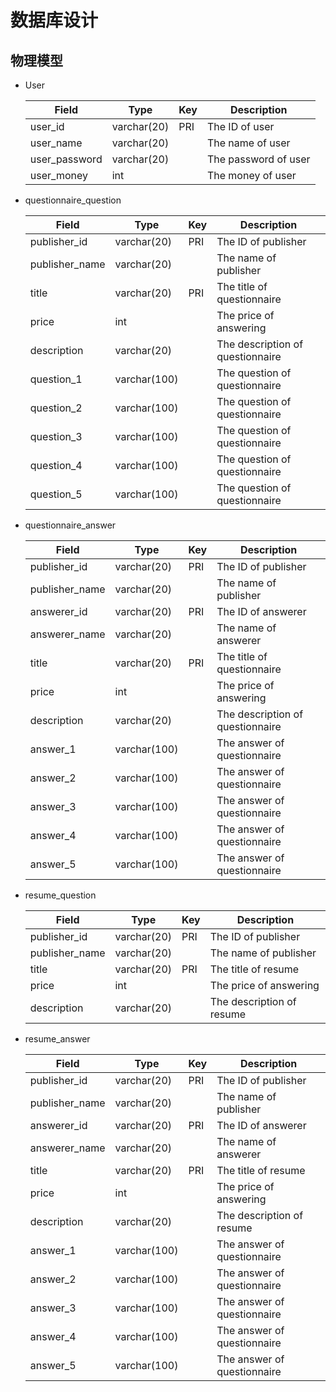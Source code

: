 # [](#TOC)数据库设计


## 物理模型
- User

  | Field         | Type        | Key  | Description          |
  | ------------- | ----------- | ---- | -------------------- |
  | user_id   |    varchar(20)      | PRI  | The ID of user   |
  | user_name | varchar(20) |      | The name of user |
  | user_password | varchar(20) |      | The password of user |
  | user_money | int |      | The money of user |

- questionnaire_question

  | Field         | Type        | Key  | Description          |
  | ------------- | ----------- | ---- | -------------------- |
  | publisher_id   |    varchar(20)      | PRI  | The ID of publisher   |
  | publisher_name | varchar(20) |      | The name of publisher |
  | title | varchar(20) |   PRI   | The title of questionnaire |
  | price | int |      | The price of answering |
  | description | varchar(20) |      | The description of questionnaire |
  | question_1 | varchar(100) |      | The question of questionnaire |
  | question_2 | varchar(100) |      | The question of questionnaire |
  | question_3 | varchar(100) |      | The question of questionnaire |
  | question_4 | varchar(100) |      | The question of questionnaire |
  | question_5 | varchar(100) |      | The question of questionnaire |

- questionnaire_answer

  | Field         | Type        | Key  | Description          |
  | ------------- | ----------- | ---- | -------------------- |
  | publisher_id   |    varchar(20)      | PRI  | The ID of publisher   |
  | publisher_name | varchar(20) |      | The name of publisher |
  | answerer_id   |    varchar(20)      | PRI  | The ID of answerer   |
  | answerer_name | varchar(20) |      | The name of answerer |
  | title | varchar(20) |   PRI   | The title of questionnaire |
  | price | int |      | The price of answering |
  | description | varchar(20) |      | The description of questionnaire |
  | answer_1 | varchar(100) |      | The answer of questionnaire |
  | answer_2 | varchar(100) |      | The answer of questionnaire |
  | answer_3 | varchar(100) |      | The answer of questionnaire |
  | answer_4 | varchar(100) |      | The answer of questionnaire |
  | answer_5 | varchar(100) |      | The answer of questionnaire |


- resume_question

  | Field         | Type        | Key  | Description          |
  | ------------- | ----------- | ---- | -------------------- |
  | publisher_id   |    varchar(20)      | PRI  | The ID of publisher   |
  | publisher_name | varchar(20) |      | The name of publisher |
  | title | varchar(20) |   PRI   | The title of resume |
  | price | int |      | The price of answering |
  | description | varchar(20) |      | The description of resume |

- resume_answer

  | Field         | Type        | Key  | Description          |
  | ------------- | ----------- | ---- | -------------------- |
  | publisher_id   |    varchar(20)      | PRI  | The ID of publisher   |
  | publisher_name | varchar(20) |      | The name of publisher |
  | answerer_id   |    varchar(20)      | PRI  | The ID of answerer   |
  | answerer_name | varchar(20) |      | The name of answerer |
  | title | varchar(20) |   PRI   | The title of resume |
  | price | int |      | The price of answering |
  | description | varchar(20) |      | The description of resume |
  | answer_1 | varchar(100) |      | The answer of questionnaire |
  | answer_2 | varchar(100) |      | The answer of questionnaire |
  | answer_3 | varchar(100) |      | The answer of questionnaire |
  | answer_4 | varchar(100) |      | The answer of questionnaire |
  | answer_5 | varchar(100) |      | The answer of questionnaire |